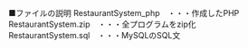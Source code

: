 ■ファイルの説明
RestaurantSystem_php　・・・作成したPHP
RestaurantSystem.zip　・・・全プログラムをzip化
RestaurantSystem.sql　・・・MySQLのSQL文
